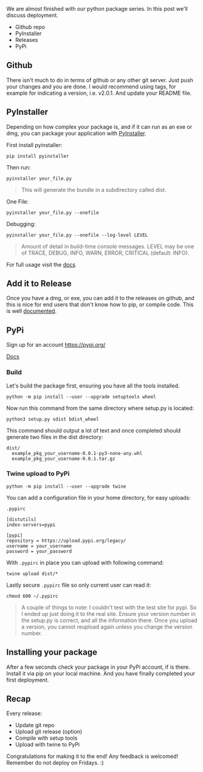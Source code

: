 We are almost finished with our python package series. In this post we'll discuss deployment.

- Github repo
- PyInstaller
- Releases
- PyPi

## Github

There isn't much to do in terms of github or any other git server. Just push your changes and you are done. I would recommend using tags, for example for indicating a version, i.e. v2.0.1. And update your README file.

## PyInstaller

Depending on how complex your package is, and if it can run as an exe or dmg, you can package your application with [PyInstaller](https://www.pyinstaller.org/).

First install pyinstaller:

```
pip install pyinstaller
```

Then run:

```
pyinstaller your_file.py
```

> This will generate the bundle in a subdirectory called dist.

One File:

```
pyinstaller your_file.py --onefile
```

Debugging:

```
pyinstaller your_file.py --onefile --log-level LEVEL
```

> Amount of detail in build-time console messages. LEVEL may be one of TRACE, DEBUG, INFO, WARN, ERROR, CRITICAL (default: INFO).

For full usage visit the [docs](https://pyinstaller.readthedocs.io/en/stable/usage.html)

## Add it to Release

Once you have a dmg, or exe, you can add it to the releases on github, and this is nice for end users that don't know how to pip, or compile code. This is well [documented](https://help.github.com/en/articles/creating-releases).

## PyPi

Sign up for an account https://pypi.org/

[Docs](https://packaging.python.org/tutorials/packaging-projects/)

### Build

Let's build the package first, ensuring you have all the tools installed.

```
python -m pip install --user --upgrade setuptools wheel
```

Now run this command from the same directory where setup.py is located:

```
python3 setup.py sdist bdist_wheel
```

This command should output a lot of text and once completed should generate two files in the dist directory:

```
dist/
  example_pkg_your_username-0.0.1-py3-none-any.whl
  example_pkg_your_username-0.0.1.tar.gz
```

### Twine upload to PyPi

```
python -m pip install --user --upgrade twine
```

You can add a configuration file in your home directory, for easy uploads:

`.pypirc`

```
[distutils]
index-servers=pypi

[pypi]
repository = https://upload.pypi.org/legacy/
username = your_username
password = your_password
```

With `.pypirc` in place you can upload with following command:

```
twine upload dist/*
```

Lastly secure `.pypirc` file so only current user can read it:

```
chmod 600 ~/.pypirc
```

> A couple of things to note:
> I couldn't test with the test site for pypi. So I ended up just doing it to the real site.
> Ensure your version number in the setup.py is correct, and all the information there. Once you upload a version, you cannot reupload again unless you change the version number.

## Installing your package

After a few seconds check your package in your PyPi account, if is there. Install it via pip on your local machine. And you have finally completed your first deployment.

## Recap

Every release:

- Update git repo
- Upload git release (option)
- Compile with setup tools
- Upload with twine to PyPi

Congratulations for making it to the end! Any feedback is welcomed! Remember do not deploy on Fridays. :)
